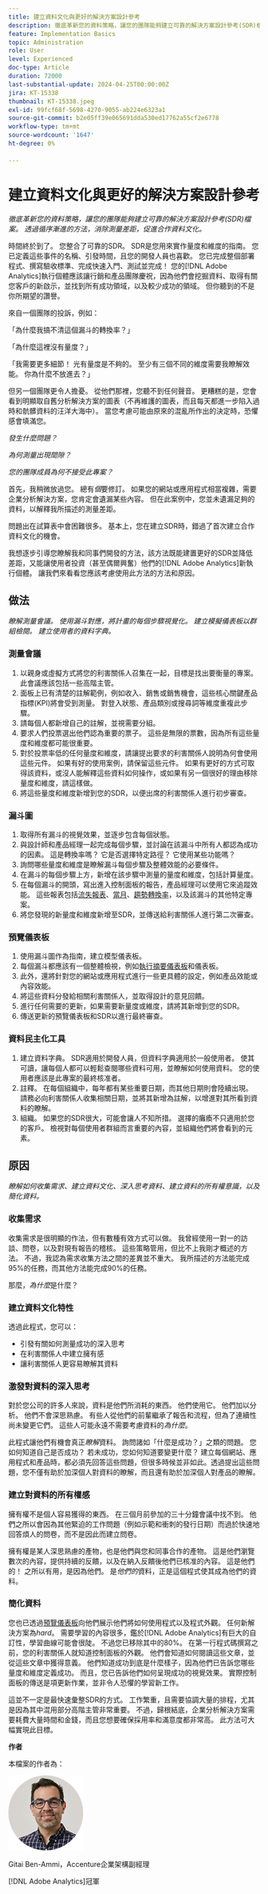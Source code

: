 ```yaml
---
title: 建立資料文化與更好的解決方案設計參考
description: 徹底革新您的資料策略，讓您的團隊能夠建立可靠的解決方案設計參考(SDR)檔案。 透過逐步方法消除測量差距，並促進協作型的資料文化。
feature: Implementation Basics
topic: Administration
role: User
level: Experienced
doc-type: Article
duration: 72000
last-substantial-update: 2024-04-25T00:00:00Z
jira: KT-15338
thumbnail: KT-15338.jpeg
exl-id: 99fcf68f-5698-4270-9055-ab224e6323a1
source-git-commit: b2e05ff39e065691dda530ed17762a55cf2e6778
workflow-type: tm+mt
source-wordcount: '1647'
ht-degree: 0%

---
```


# 建立資料文化與更好的解決方案設計參考

_徹底革新您的資料策略，讓您的團隊能夠建立可靠的解決方案設計參考(SDR)檔案。 透過循序漸進的方法，消除測量差距，促進合作資料文化。_

時間終於到了。 您整合了可靠的SDR。 SDR是您用來實作量度和維度的指南。 您已定義這些事件的名稱、引發時間，且您的開發人員也喜歡。 您已完成整個部署程式、撰寫驗收標準、完成快速入門、測試並完成！ 您的[!DNL Adobe Analytics]執行個體應該讓行銷和產品團隊慶祝，因為他們會挖掘資料、取得有關您客戶的新啟示，並找到所有成功領域，以及較少成功的領域。 但你聽到的不是你所期望的讚譽。

來自一個團隊的投訴，例如：

「為什麼我搞不清這個漏斗的轉換率？」

「為什麼這裡沒有量度？」

「我需要更多細節！ 光有量度是不夠的。 至少有三個不同的維度需要我瞭解效能。 你為什麼不放進去？」

但另一個團隊更令人擔憂。 從他們那裡，您聽不到任何聲音。 更糟糕的是，您會看到明顯取自舊分析解決方案的圖表（不再維護的圖表，而且每天都進一步陷入過時和骯髒資料的汪洋大海中）。 當您考慮可能由原來的混亂所作出的決定時，恐懼感會填滿您。

_發生什麼問題？_

_為何測量出現間隙？_

_您的團隊成員為何不接受此專案？_

首先，我稍微放過您。 總有&#x200B;_個_&#x200B;要修訂。 如果您的網站或應用程式相當複雜，需要企業分析解決方案，您肯定會遺漏某些內容。 但在此案例中，您並未遺漏足夠的資料，以解釋我所描述的測量差距。

問題出在試算表中會困難很多。 基本上，您在建立SDR時，錯過了首次建立合作資料文化的機會。

我想逐步引導您瞭解我和同事們開發的方法，該方法既能建置更好的SDR並降低差距，又能讓使用者投資（甚至偶爾興奮）他們的[!DNL Adobe Analytics]新執行個體。 讓我們來看看您應該考慮使用此方法的方法和原因。

## 做法

_瞭解測量會議。 使用漏斗對應，將計畫的每個步驟視覺化。 建立模擬儀表板以群組檢閱。 建立使用者的資料字典。_

### 測量會議

1. 以親身或虛擬方式將您的利害關係人召集在一起，目標是找出要衡量的專案。 此會議應該包括一些高階主管。
1. 面板上已有清楚的註解範例，例如收入、銷售或銷售機會，這些核心關鍵產品指標(KPI)將會受到測量。 對登入狀態、產品類別或搜尋詞等維度重複此步驟。
1. 請每個人都新增自己的註解，並視需要分組。
1. 要求人們投票選出他們認為重要的票子。 這些是無限的票數，因為所有這些量度和維度都可能很重要。
1. 對於投票率低的任何量度和維度，請讓提出要求的利害關係人說明為何會使用這些元件。 如果有好的使用案例，請保留這些元件。 如果有更好的方式可取得該資料，或沒人能解釋這些資料如何操作，或如果有另一個很好的理由移除量度和維度，請這樣做。
1. 將這些量度和維度新增到您的SDR，以便出席的利害關係人進行初步審查。

### 漏斗圖

1. 取得所有漏斗的視覺效果，並逐步包含每個狀態。
1. 與設計師和產品經理一起完成每個步驟，並討論在該漏斗中所有人都認為成功的因素。 這是轉換率嗎？ 它是否選擇特定路徑？ 它使用某些功能嗎？
1. 詢問哪些量度和維度是瞭解漏斗每個步驟及整體效能的必要條件。
1. 在漏斗的每個步驟上方，新增在該步驟中測量的量度和維度，包括計算量度。
1. 在每個漏斗的開頭，寫出進入控制面板的報告，產品經理可以使用它來追蹤效能。 這些報表包括[流失報表](https://experienceleague.adobe.com/zh-hant/docs/analytics/analyze/analysis-workspace/visualizations/fallout/fallout-flow)、[當月](https://experienceleague.adobe.com/zh-hant/docs/analytics/analyze/analysis-workspace/components/calendar-date-ranges/custom-date-ranges)、[趨勢轉換率](https://experienceleague.adobe.com/zh-hant/docs/analytics/analyze/analysis-workspace/visualizations/line)，以及該漏斗的其他特定專案。
1. 將您發現的新量度和維度新增至SDR，並傳送給利害關係人進行第二次審查。

### 預覽儀表板

1. 使用漏斗圖作為指南，建立模型儀表板。
1. 每個漏斗都應該有一個整體檢視，例如[執行摘要儀表板](driving-success-with-executive-summary-dashboards.md)和儀表板。
1. 此外，還將針對您的網站或應用程式進行一些更具體的設定，例如產品效能或內容效能。
1. 將這些資料分發給相關利害關係人，並取得設計的意見回饋。
1. 進行任何需要的更新，如果需要新量度或維度，請將其新增到您的SDR。
1. 傳送更新的預覽儀表板和SDR以進行最終審查。

### 資料民主化工具

1. 建立資料字典。 SDR適用於開發人員，但資料字典適用於一般使用者。 使其可讀，讓每個人都可以輕鬆查閱哪些資料可用，並瞭解如何使用資料。 您的使用者應該是此專案的最終核准者。
1. 註釋。 在每個組織中，每年都有某些重要日期，而其他日期則會陸續出現。 請務必向利害關係人收集相關日期，並將其新增為註解，以增進對其所看到資料的瞭解。
1. 組織。 如果您的SDR很大，可能會讓人不知所措。 選擇的癱瘓不只適用於您的客戶。 檢視對每個使用者群組而言重要的內容，並組織他們將會看到的元素。

## 原因

_瞭解如何收集需求、建立資料文化、深入思考資料、建立資料的所有權意識，以及簡化資料。_

### 收集需求

收集需求是很明顯的作法，但有數種有效方式可以做。 我曾經使用一對一的訪談、問卷，以及對現有報告的稽核。 這些策略管用，但比不上我剛才概述的方法。 不過，我認為需求收集方法之間的差異並不重大。 我所描述的方法能完成95%的任務，而其他方法能完成90%的任務。

那麼，_為什麼_&#x200B;是什麼？

### 建立資料文化特性

透過此程式，您可以：

* 引發有關如何測量成功的深入思考
* 在利害關係人中建立擁有感
* 讓利害關係人更容易瞭解其資料

### 激發對資料的深入思考

對於您公司的許多人來說，資料是他們所消耗的東西。 他們使用它。 他們加以分析。 他們不會深思熟慮。 有些人從他們的前輩繼承了報告和流程，但為了連續性尚未變更它們。 這些人可能永遠不需要考慮資料的&#x200B;_為什麼_。

此程式讓他們有機會真正&#x200B;_瞭解_&#x200B;資料。 詢問諸如「什麼是成功？」之類的問題。 您如何知道自己是否成功？ 若未成功，您如何知道要變更什麼？ 建立每個網站、應用程式和產品時，都必須先回答這些問題，但很多時候並非如此。透過提出這些問題，您不僅有助於加深個人對資料的瞭解，而且還有助於加深個人對產品的瞭解。

### 建立對資料的所有權感

擁有權不是個人容易獲得的東西。 在三個月前參加的三十分鐘會議中找不到。 他們之所以會因為其他緊迫的工作問題（例如示範和衝刺的發行日期）而過於快速地回答煩人的問卷，而不是因此而建立問卷。

擁有權是某人深思熟慮的產物，也是他們與您和同事合作的產物。 這是他們瀏覽數次的內容，提供持續的反饋，以及在納入反饋後他們已核准的內容。 這是他們的！ 之所以有用，是因為他們。 是&#x200B;_他們的_&#x200B;資料，正是這個程式使其成為他們的資料。

### 簡化資料

您也已透過[預覽儀表板](#the-preview-dashboards)向他們展示他們將如何使用程式以及程式外觀。 任何新解決方案為&#x200B;_hard_。 需要學習的內容很多，鑑於[!DNL Adobe Analytics]有巨大的自訂性，學習曲線可能會很陡。 不過您已移除其中的80%。 在第一行程式碼撰寫之前，您的利害關係人就知道控制面板的外觀。 他們會知道如何閱讀這些文章，並從這些文章中獲得意義。 他們知道成功到底是什麼樣子，因為他們已告訴您哪些量度和維度定義成功。 而且，您已告訴他們如何呈現成功的視覺效果。 實際控制面板的傳送是項更新作業，並非令人恐懼的學習新工作。

這並不一定是最快速彙整SDR的方式。 工作繁重，且需要協調大量的排程，尤其是因為其中混用部分高階主管非常重要。 不過，歸根結底，企業分析解決方案需要耗費大量時間和金錢，而且您想要確保採用率和滿意度都非常高。 此方法可大幅實現此目標。

**作者**

本檔案的作者為：

![gitai-headshot](assets/gitai-headshot-150.jpg)

Gitai Ben-Ammi，Accenture企業架構副經理

[!DNL Adobe Analytics]冠軍
